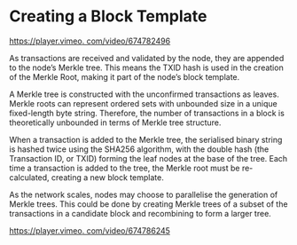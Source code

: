 # Creating a Block Template

[https://player.vimeo. com/video/674782496](https://player.vimeo.com/video/674782496)

As transactions are received and validated by the node, they are appended to the node’s Merkle tree. This means the TXID hash is used in the creation of the Merkle Root, making it part of the node’s block template.

A Merkle tree is constructed with the unconfirmed transactions as leaves. Merkle roots can represent ordered sets with unbounded size in a unique fixed-length byte string. Therefore, the number of transactions in a block is theoretically unbounded in terms of Merkle tree structure.

When a transaction is added to the Merkle tree, the serialised binary string is hashed twice using the SHA256 algorithm, with the double hash (the Transaction ID, or TXID) forming the leaf nodes at the base of the tree. Each time a transaction is added to the tree, the Merkle root must be re-calculated, creating a new block template.

As the network scales, nodes may choose to parallelise the generation of Merkle trees. This could be done by creating Merkle trees of a subset of the transactions in a candidate block and recombining to form a larger tree.

[https://player.vimeo. com/video/674786245](https://player.vimeo.com/video/674786245?h=eeb6ae32f1\&badge=0\&autopause=0\&player_id=0\&app_id=58479\&loop=1\&autoplay=1\&muted=1)
